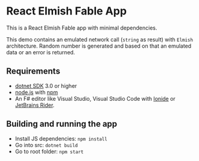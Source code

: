 # React Elmish Fable App

This is a React Elmish Fable app with minimal dependencies.

This demo contains an emulated network call (`string` as result) with `Elmish` architecture. Random number is generated and based on that an emulated data or an error is returned.

## Requirements

* [dotnet SDK](https://www.microsoft.com/net/download/core) 3.0 or higher
* [node.js](https://nodejs.org) with [npm](https://www.npmjs.com/)
* An F# editor like Visual Studio, Visual Studio Code with [Ionide](http://ionide.io/) or [JetBrains Rider](https://www.jetbrains.com/rider/).

## Building and running the app

* Install JS dependencies: `npm install`
* Go into src: `dotnet build`
* Go to root folder: `npm start`
